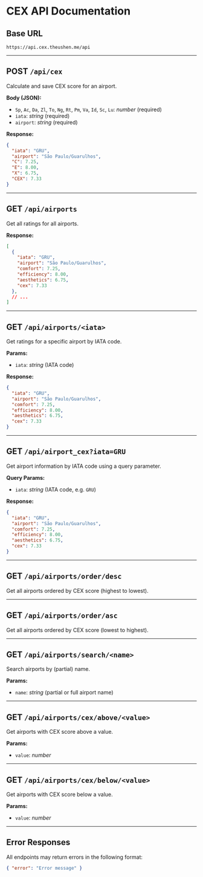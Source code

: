 # CEX API Documentation

## Base URL

```
https://api.cex.theushen.me/api
```

---

## POST `/api/cex`

Calculate and save CEX score for an airport.

**Body (JSON):**
- `Sp`, `Ac`, `Da`, `Zl`, `To`, `Ng`, `Rt`, `Pm`, `Va`, `Id`, `Sc`, `Lu`: *number* (required)
- `iata`: *string* (required)
- `airport`: *string* (required)

**Response:**
```json
{
  "iata": "GRU",
  "airport": "São Paulo/Guarulhos",
  "C": 7.25,
  "E": 8.00,
  "X": 6.75,
  "CEX": 7.33
}
```

---

## GET `/api/airports`

Get all ratings for all airports.

**Response:**
```json
[
  {
    "iata": "GRU",
    "airport": "São Paulo/Guarulhos",
    "comfort": 7.25,
    "efficiency": 8.00,
    "aesthetics": 6.75,
    "cex": 7.33
  },
  // ...
]
```

---

## GET `/api/airports/<iata>`

Get ratings for a specific airport by IATA code.

**Params:**
- `iata`: *string* (IATA code)

**Response:**
```json
{
  "iata": "GRU",
  "airport": "São Paulo/Guarulhos",
  "comfort": 7.25,
  "efficiency": 8.00,
  "aesthetics": 6.75,
  "cex": 7.33
}
```

---

## GET `/api/airport_cex?iata=GRU`

Get airport information by IATA code using a query parameter.

**Query Params:**
- `iata`: *string* (IATA code, e.g. `GRU`)

**Response:**
```json
{
  "iata": "GRU",
  "airport": "São Paulo/Guarulhos",
  "comfort": 7.25,
  "efficiency": 8.00,
  "aesthetics": 6.75,
  "cex": 7.33
}
```

---

## GET `/api/airports/order/desc`

Get all airports ordered by CEX score (highest to lowest).

---

## GET `/api/airports/order/asc`

Get all airports ordered by CEX score (lowest to highest).

---

## GET `/api/airports/search/<name>`

Search airports by (partial) name.

**Params:**
- `name`: *string* (partial or full airport name)

---

## GET `/api/airports/cex/above/<value>`

Get airports with CEX score above a value.

**Params:**
- `value`: *number*

---

## GET `/api/airports/cex/below/<value>`

Get airports with CEX score below a value.

**Params:**
- `value`: *number*

---

## Error Responses

All endpoints may return errors in the following format:
```json
{ "error": "Error message" }
```
